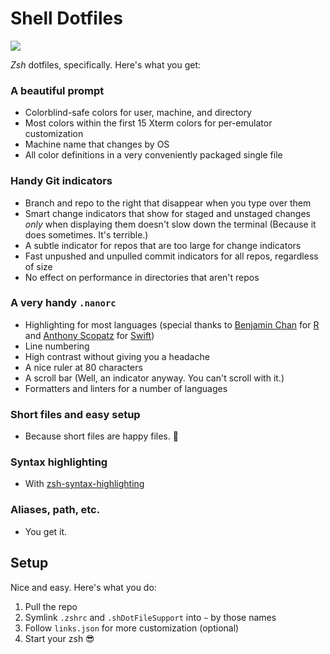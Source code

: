 # Shell Dotfiles

![](https://img.shields.io/github/v/release/cadnza/shDotFiles)

_Zsh_ dotfiles, specifically. Here's what you get:

### A beautiful prompt

-   Colorblind-safe colors for user, machine, and directory
-   Most colors within the first 15 Xterm colors for per-emulator customization
-   Machine name that changes by OS
-   All color definitions in a very conveniently packaged single file

### Handy Git indicators

-   Branch and repo to the right that disappear when you type over them
-   Smart change indicators that show for staged and unstaged changes _only_ when displaying them doesn't slow down the terminal (Because it does sometimes. It's terrible.)
-   A subtle indicator for repos that are too large for change indicators
-   Fast unpushed and unpulled commit indicators for all repos, regardless of size
-   No effect on performance in directories that aren't repos

### A very handy `.nanorc`

-   Highlighting for most languages (special thanks to [Benjamin Chan](https://github.com/benjamin-chan) for [R](https://gist.github.com/benjamin-chan/4ef37955eabf5fa8b9e70053c80b7d76) and [Anthony Scopatz](https://github.com/scopatz) for [Swift](https://github.com/scopatz/nanorc/blob/master/swift.nanorc))
-   Line numbering
-   High contrast without giving you a headache
-   A nice ruler at 80 characters
-   A scroll bar (Well, an indicator anyway. You can't scroll with it.)
-   Formatters and linters for a number of languages

### Short files and easy setup

-   Because short files are happy files. 🙂

### Syntax highlighting

-   With [zsh-syntax-highlighting](https://github.com/zsh-users/zsh-syntax-highlighting)

### Aliases, path, etc.

-   You get it.

## Setup

Nice and easy. Here's what you do:

1. Pull the repo
2. Symlink `.zshrc` and `.shDotFileSupport` into `~` by those names
3. Follow `links.json` for more customization (optional)
4. Start your zsh 😎
